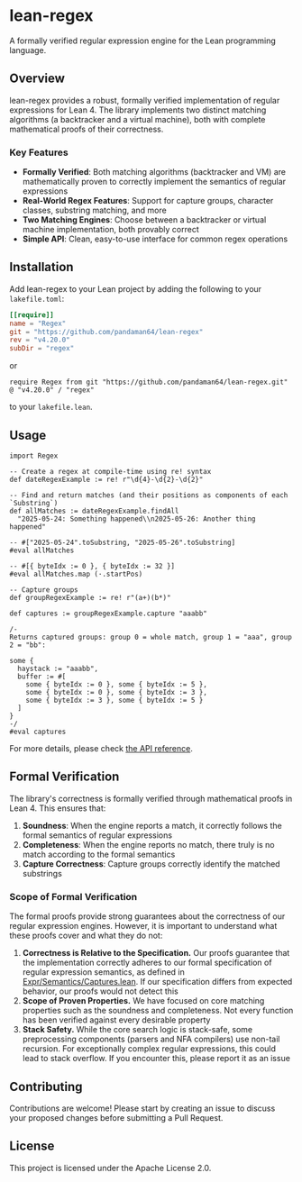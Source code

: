 # lean-regex

A formally verified regular expression engine for the Lean programming language.

## Overview

lean-regex provides a robust, formally verified implementation of regular expressions for Lean 4. The library implements two distinct matching algorithms (a backtracker and a virtual machine), both with complete mathematical proofs of their correctness.

### Key Features

- **Formally Verified**: Both matching algorithms (backtracker and VM) are mathematically proven to correctly implement the semantics of regular expressions
- **Real-World Regex Features**: Support for capture groups, character classes, substring matching, and more
- **Two Matching Engines**: Choose between a backtracker or virtual machine implementation, both provably correct
- **Simple API**: Clean, easy-to-use interface for common regex operations

## Installation

Add lean-regex to your Lean project by adding the following to your `lakefile.toml`:

```toml
[[require]]
name = "Regex"
git = "https://github.com/pandaman64/lean-regex"
rev = "v4.20.0"
subDir = "regex"
```

or

```lean
require Regex from git "https://github.com/pandaman64/lean-regex.git" @ "v4.20.0" / "regex"
```

to your `lakefile.lean`.

## Usage

```lean
import Regex

-- Create a regex at compile-time using re! syntax
def dateRegexExample := re! r"\d{4}-\d{2}-\d{2}"

-- Find and return matches (and their positions as components of each `Substring`)
def allMatches := dateRegexExample.findAll
  "2025-05-24: Something happened\\n2025-05-26: Another thing happened"

-- #["2025-05-24".toSubstring, "2025-05-26".toSubstring]
#eval allMatches

-- #[{ byteIdx := 0 }, { byteIdx := 32 }]
#eval allMatches.map (·.startPos)

-- Capture groups
def groupRegexExample := re! r"(a+)(b*)"

def captures := groupRegexExample.capture "aaabb"

/-
Returns captured groups: group 0 = whole match, group 1 = "aaa", group 2 = "bb":

some {
  haystack := "aaabb",
  buffer := #[
    some { byteIdx := 0 }, some { byteIdx := 5 },
    some { byteIdx := 0 }, some { byteIdx := 3 },
    some { byteIdx := 3 }, some { byteIdx := 5 }
  ]
}
-/
#eval captures
```

For more details, please check [the API reference](https://pandaman64.github.io/lean-regex/Regex.html).

## Formal Verification

The library's correctness is formally verified through mathematical proofs in Lean 4. This ensures that:

1. **Soundness**: When the engine reports a match, it correctly follows the formal semantics of regular expressions
2. **Completeness**: When the engine reports no match, there truly is no match according to the formal semantics
3. **Capture Correctness**: Capture groups correctly identify the matched substrings

### Scope of Formal Verification

The formal proofs provide strong guarantees about the correctness of our regular expression engines. However, it is important to understand what these proofs cover and what they do not:

1. **Correctness is Relative to the Specification.** Our proofs guarantee that the implementation correctly adheres to our formal specification of regular expression semantics, as defined in [Expr/Semantics/Captures.lean](https://github.com/pandaman64/lean-regex/blob/main/correctness/RegexCorrectness/Data/Expr/Semantics/Captures.lean). If our specification differs from expected behavior, our proofs would not detect this
2. **Scope of Proven Properties.** We have focused on core matching properties such as the soundness and completeness. Not every function has been verified against every desirable property
3. **Stack Safety.** While the core search logic is stack-safe, some preprocessing components (parsers and NFA compilers) use non-tail recursion. For exceptionally complex regular expressions, this could lead to stack overflow. If you encounter this, please report it as an issue

## Contributing

Contributions are welcome! Please start by creating an issue to discuss your proposed changes before submitting a Pull Request.

## License

This project is licensed under the Apache License 2.0.

